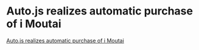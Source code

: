 # Auto.js realizes automatic purchase of i Moutai
[Auto.js realizes automatic purchase of i Moutai](https://aiwithcloud.com/2022/09/19/auto-js_realizes_automatic_purchase_of_i_moutai/)